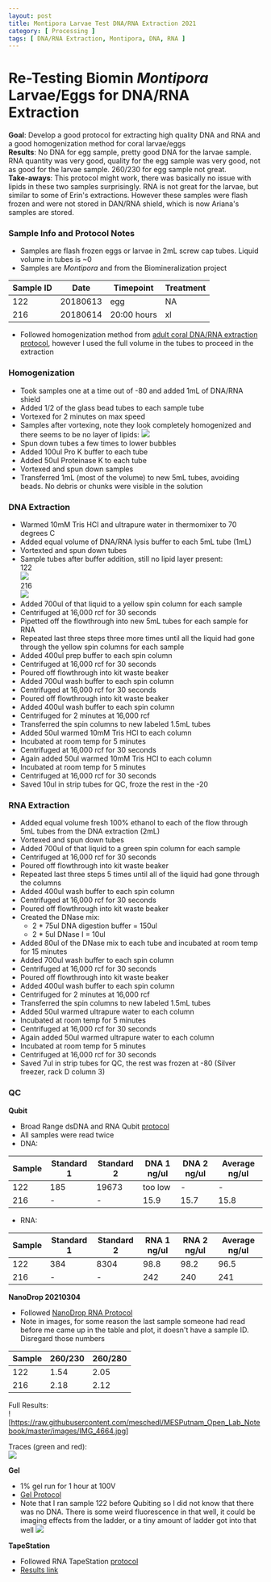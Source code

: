 ```yaml
---
layout: post
title: Montipora Larvae Test DNA/RNA Extraction 2021
category: [ Processing ]
tags: [ DNA/RNA Extraction, Montipora, DNA, RNA ]
---
```


# Re-Testing Biomin _Montipora_ Larvae/Eggs for DNA/RNA Extraction

**Goal**: Develop a good protocol for extracting high quality DNA and RNA and a good homogenization method for coral larvae/eggs  
**Results**: No DNA for egg sample, pretty good DNA for the larvae sample. RNA quantity was very good, quality for the egg sample was very good, not as good for the larvae sample. 260/230 for egg sample not great.   
**Take-aways**: This protocol might work, there was basically no issue with lipids in these two samples surprisingly. RNA is not great for the larvae, but similar to some of Erin's extractions. However these samples were flash frozen and were not stored in DAN/RNA shield, which is now Ariana's samples are stored.

### Sample Info and Protocol Notes

- Samples are flash frozen eggs or larvae in 2mL screw cap tubes. Liquid volume in tubes is ~0
- Samples are _Montipora_ and from the Biomineralization project

|Sample ID|Date|Timepoint|Treatment|
|---|---|---|---|
|122|20180613|egg|NA|
|216|20180614|20:00 hours|xl|

- Followed homogenization method from [adult coral DNA/RNA extraction protocol](https://emmastrand.github.io/EmmaStrand_Notebook/Zymo-Duet-RNA-DNA-Extraction-Protocol/), however I used the full volume in the tubes to proceed in the extraction

### Homogenization

- Took samples one at a time out of -80 and added 1mL of DNA/RNA shield
- Added 1/2 of the glass bead tubes to each sample tube
- Vortexed for 2 minutes on max speed
- Samples after vortexing, note they look completely homogenized and there seems to be no layer of lipids:
![](https://raw.githubusercontent.com/meschedl/MESPutnam_Open_Lab_Notebook/master/images/IMG_4658.jpg)
- Spun down tubes a few times to lower bubbles
- Added 100ul Pro K buffer to each tube
- Added 50ul Proteinase K to each tube
- Vortexed and spun down samples
- Transferred 1mL (most of the volume) to new 5mL tubes, avoiding beads. No debris or chunks were visible in the solution

### DNA Extraction
- Warmed 10mM Tris HCl and ultrapure water in thermomixer to 70 degrees C
- Added equal volume of DNA/RNA lysis buffer to each 5mL tube (1mL)
- Vortexted and spun down tubes
- Sample tubes after buffer addition, still no lipid layer present:  
122  
![](https://raw.githubusercontent.com/meschedl/MESPutnam_Open_Lab_Notebook/master/images/IMG_4659.jpg)  
216  
![](https://raw.githubusercontent.com/meschedl/MESPutnam_Open_Lab_Notebook/master/images/IMG_4660.jpg)
- Added 700ul of that liquid to a yellow spin column for each sample
- Centrifuged at 16,000 rcf for 30 seconds
- Pipetted off the flowthrough into new 5mL tubes for each sample for RNA
- Repeated last three steps three more times until all the liquid had gone through the yellow spin columns for each sample
- Added 400ul prep buffer to each spin column
- Centrifuged at 16,000 rcf for 30 seconds
- Poured off flowthrough into kit waste beaker
- Added 700ul wash buffer to each spin column
- Centrifuged at 16,000 rcf for 30 seconds
- Poured off flowthrough into kit waste beaker
- Added 400ul wash buffer to each spin column
- Centrifuged for 2 minutes at 16,000 rcf
- Transferred the spin columns to new labeled 1.5mL tubes
- Added 50ul warmed 10mM Tris HCl to each column
- Incubated at room temp for 5 minutes
- Centrifuged at 16,000 rcf for 30 seconds
- Again added 50ul warmed 10mM Tris HCl to each column
- Incubated at room temp for 5 minutes
- Centrifuged at 16,000 rcf for 30 seconds
- Saved 10ul in strip tubes for QC, froze the rest in the -20

### RNA Extraction
- Added equal volume fresh 100% ethanol to each of the flow through 5mL tubes from the DNA extraction (2mL)
- Vortexed and spun down tubes
- Added 700ul of that liquid to a green spin column for each sample
- Centrifuged at 16,000 rcf for 30 seconds
- Poured off flowthrough into kit waste beaker
- Repeated last three steps 5 times until all of the liquid had gone through the columns
- Added 400ul wash buffer to each spin column
- Centrifuged at 16,000 rcf for 30 seconds
- Poured off flowthrough into kit waste beaker
- Created the DNase mix:
  - 2 * 75ul DNA digestion buffer = 150ul
  - 2 * 5ul DNase I = 10ul
- Added 80ul of the DNase mix to each tube and incubated at room temp for 15 minutes
- Added 700ul wash buffer to each spin column
- Centrifuged at 16,000 rcf for 30 seconds
- Poured off flowthrough into kit waste beaker
- Added 400ul wash buffer to each spin column
- Centrifuged for 2 minutes at 16,000 rcf
- Transferred the spin columns to new labeled 1.5mL tubes
- Added 50ul warmed ultrapure water to each column
- Incubated at room temp for 5 minutes
- Centrifuged at 16,000 rcf for 30 seconds
- Again added 50ul warmed ultrapure water to each column
- Incubated at room temp for 5 minutes
- Centrifuged at 16,000 rcf for 30 seconds
- Saved 7ul in strip tubes for QC, the rest was frozen at -80 (Silver freezer, rack D column 3)

### QC

**Qubit**
- Broad Range dsDNA and RNA Qubit [protocol](https://meschedl.github.io/MESPutnam_Open_Lab_Notebook/Qubit-Protocol/)
- All samples were read twice
- DNA:

|Sample|Standard 1|Standard 2|DNA 1 ng/ul|DNA 2 ng/ul| Average ng/ul|
|---|---|---|---|---|---|
|122|185|19673|too low|-|-|
|216|-|-|15.9|15.7|15.8|

- RNA:

|Sample|Standard 1|Standard 2|RNA 1 ng/ul|RNA 2 ng/ul| Average ng/ul|
|---|---|---|---|---|---|
|122|384|8304|98.8|98.2|96.5|
|216|-|-|242|240|241|

**NanoDrop 20210304**

- Followed [NanoDrop RNA Protocol](https://github.com/meschedl/PPP-Lab-Resources/blob/master/Protocols/Nanodrop-RNA.md)
- Note in images, for some reason the last sample someone had read before me came up in the table and plot, it doesn't have a sample ID. Disregard those numbers

|Sample|260/230|260/280|
|---|---|---|
|122|1.54|2.05|
|216|2.18|2.12|

Full Results:  
![https://raw.githubusercontent.com/meschedl/MESPutnam_Open_Lab_Notebook/master/images/IMG_4664.jpg]

Traces (green and red):  
![](https://raw.githubusercontent.com/meschedl/MESPutnam_Open_Lab_Notebook/master/images/IMG_4665.jpg)

**Gel**
- 1% gel run for 1 hour at 100V
- [Gel Protocol](https://github.com/meschedl/PPP-Lab-Resources/blob/master/Protocols/Agrose-Gel-Protocol.md)
- Note that I ran sample 122 before Qubiting so I did not know that there was no DNA. There is some weird fluorescence in that well, it could be imaging effects from the ladder, or a tiny amount of ladder got into that well
![](https://raw.githubusercontent.com/meschedl/MESPutnam_Open_Lab_Notebook/master/images/IMG_4632%20copy.jpg)

**TapeStation**
- Followed RNA TapeStation [protocol](https://meschedl.github.io/MESPutnam_Open_Lab_Notebook/RNA-TapeStation-Protocol/)
- [Results link](https://github.com/meschedl/MESPutnam_Open_Lab_Notebook/blob/master/tapestation_pdfs/2021-03-02%20-%2016.41.49.pdf)
